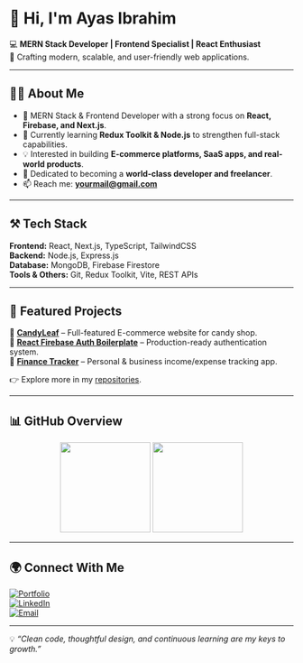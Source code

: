 # 👋 Hi, I'm Ayas Ibrahim  

💻 **MERN Stack Developer | Frontend Specialist | React Enthusiast**  
🔹 Crafting modern, scalable, and user-friendly web applications.  

---

## 🧑‍💻 About Me  
- 🚀 MERN Stack & Frontend Developer with a strong focus on **React, Firebase, and Next.js**.  
- 🌱 Currently learning **Redux Toolkit & Node.js** to strengthen full-stack capabilities.  
- 💡 Interested in building **E-commerce platforms, SaaS apps, and real-world products**.  
- 🎯 Dedicated to becoming a **world-class developer and freelancer**.  
- 📫 Reach me: **[yourmail@gmail.com](mailto:yourmail@gmail.com)**  

---

## ⚒️ Tech Stack  

**Frontend:** React, Next.js, TypeScript, TailwindCSS  
**Backend:** Node.js, Express.js  
**Database:** MongoDB, Firebase Firestore  
**Tools & Others:** Git, Redux Toolkit, Vite, REST APIs  

---

## 🚀 Featured Projects  

🔹 **[CandyLeaf](https://github.com/yourusername/candyleaf)** – Full-featured E-commerce website for candy shop.  
🔹 **[React Firebase Auth Boilerplate](https://github.com/yourusername/react-firebase-auth)** – Production-ready authentication system.  
🔹 **[Finance Tracker](https://github.com/yourusername/finance-tracker)** – Personal & business income/expense tracking app.  

👉 Explore more in my [repositories](https://github.com/yourusername?tab=repositories).  

---

## 📊 GitHub Overview  

<p align="center">
  <img src="https://github-readme-stats.vercel.app/api?username=yourusername&show_icons=true&theme=github_dark&hide_border=true" height="160"/>
  <img src="https://github-readme-stats.vercel.app/api/top-langs/?username=yourusername&layout=compact&theme=github_dark&hide_border=true" height="160"/>
</p>

---

## 🌍 Connect With Me  

[![Portfolio](https://img.shields.io/badge/Portfolio-000?style=flat&logo=vercel&logoColor=white)](https://yourportfolio.com)  
[![LinkedIn](https://img.shields.io/badge/LinkedIn-0A66C2?style=flat&logo=linkedin&logoColor=white)](https://linkedin.com/in/yourusername)  
[![Email](https://img.shields.io/badge/Email-D14836?style=flat&logo=gmail&logoColor=white)](mailto:yourmail@gmail.com)  

---

💡 *“Clean code, thoughtful design, and continuous learning are my keys to growth.”*
